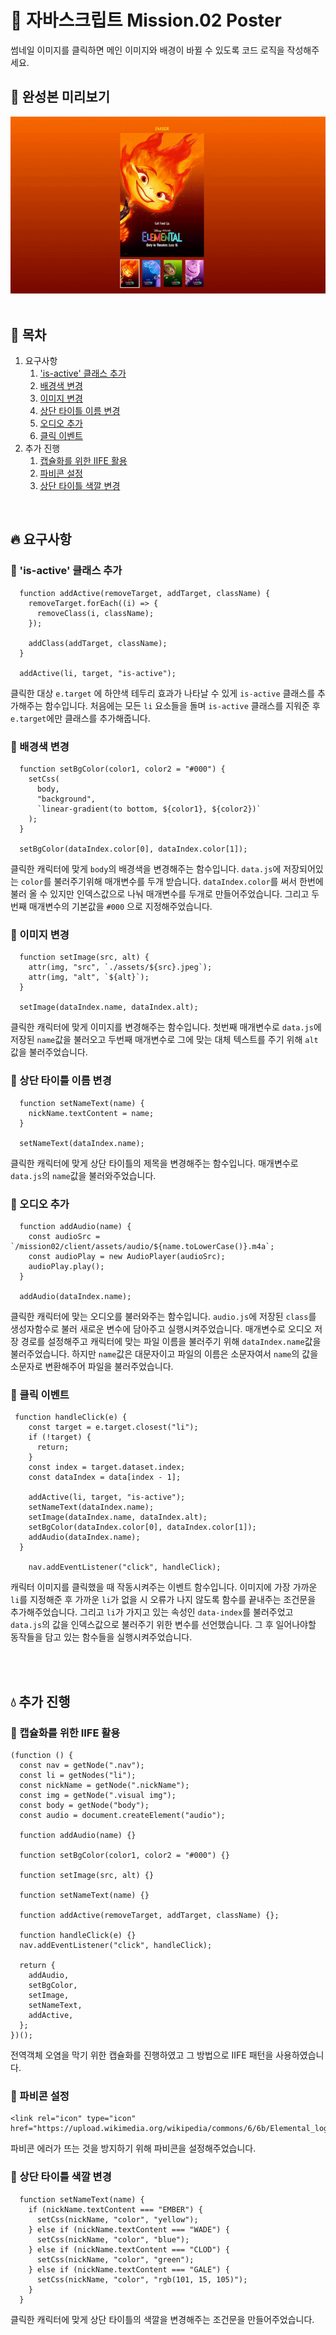 # 🦁 자바스크립트 Mission.02 Poster  
썸네일 이미지를 클릭하면 메인 이미지와 배경이 바뀔 수 있도록 코드 로직을 작성해주세요.

## 🍿 완성본 미리보기
<img src="./client/assets/Poster.gif">

<br>
<br>

## 🔖 목차
1. 요구사항
   1. ['is-active' 클래스 추가](#🔻-is-active-클래스-추가')
   2. [배경색 변경](#🔻-배경색-변경)
   3. [이미지 변경](#🔻-이미지-변경)
   4. [상단 타이틀 이름 변경](#🔻-상단-타이틀-이름-변경)
   5. [오디오 추가](#🔻-오디오-추가)
   6. [클릭 이벤트](#🔻-클릭-이벤트)
2. 추가 진행
   1. [캡슐화를 위한 IIFE 활용](#🔻-캡슐화를-위한-iife-활용)
   2. [파비콘 설정](#🔻-파비콘-설정)
   3. [상단 타이틀 색깔 변경](#🔻-상단-타이틀-색깔-변경)
<br>

## 🔥 요구사항  

### 🔻 'is-active' 클래스 추가
```
  function addActive(removeTarget, addTarget, className) {
    removeTarget.forEach((i) => {
      removeClass(i, className);
    });

    addClass(addTarget, className);
  }

  addActive(li, target, "is-active");
```
클릭한 대상 `e.target` 에 하얀색 테두리 효과가 나타날 수 있게 `is-active` 클래스를 추가해주는 함수입니다.
처음에는 모든 `li` 요소들을 돌며 `is-active` 클래스를 지워준 후 `e.target`에만 클래스를 추가해줍니다.


### 🔻 배경색 변경
```
  function setBgColor(color1, color2 = "#000") {
    setCss(
      body,
      "background",
      `linear-gradient(to bottom, ${color1}, ${color2})`
    );
  }

  setBgColor(dataIndex.color[0], dataIndex.color[1]);
```
클릭한 캐릭터에 맞게 `body`의 배경색을 변경해주는 함수입니다.
`data.js`에 저장되어있는 `color`를 불러주기위해 매개변수를 두개 받습니다.
`dataIndex.color`를 써서 한번에 불러 올 수 있지만 인덱스값으로 나눠 매개변수를 두개로 만들어주었습니다.
그리고 두번째 매개변수의 기본값을 `#000` 으로 지정해주었습니다.

### 🔻 이미지 변경
```
  function setImage(src, alt) {
    attr(img, "src", `./assets/${src}.jpeg`);
    attr(img, "alt", `${alt}`);
  }

  setImage(dataIndex.name, dataIndex.alt);
```
클릭한 캐릭터에 맞게 이미지를 변경해주는 함수입니다.
첫번째 매개변수로 `data.js`에 저장된 `name`값을 불러오고 두번째 매개변수로 그에 맞는 대체 텍스트를 주기 위해 `alt`값을 불러주었습니다.

### 🔻 상단 타이틀 이름 변경
```
  function setNameText(name) {
    nickName.textContent = name;
  }

  setNameText(dataIndex.name);
```
클릭한 캐릭터에 맞게 상단 타이틀의 제목을 변경해주는 함수입니다.
매개변수로 `data.js`의 `name`값을 불러와주었습니다.

### 🔻 오디오 추가
```
  function addAudio(name) {
    const audioSrc = `/mission02/client/assets/audio/${name.toLowerCase()}.m4a`;
    const audioPlay = new AudioPlayer(audioSrc);
    audioPlay.play();
  }

  addAudio(dataIndex.name);
```
클릭한 캐릭터에 맞는 오디오를 불러와주는 함수입니다.
`audio.js`에 저장된 `class`를 생성자함수로 불러 새로운 변수에 담아주고 실행시켜주었습니다.
매개변수로 오디오 저장 경로를 설정해주고 캐릭터에 맞는 파일 이름을 불러주기 위해 `dataIndex.name`값을 불러주었습니다.
하지만 `name`값은 대문자이고 파일의 이름은 소문자여서 `name`의 값을 소문자로 변환해주어 파일을 불러주었습니다.


### 🔻 클릭 이벤트
```
 function handleClick(e) {
    const target = e.target.closest("li");
    if (!target) {
      return;
    }
    const index = target.dataset.index;
    const dataIndex = data[index - 1];

    addActive(li, target, "is-active");
    setNameText(dataIndex.name);
    setImage(dataIndex.name, dataIndex.alt);
    setBgColor(dataIndex.color[0], dataIndex.color[1]);
    addAudio(dataIndex.name);
  }

    nav.addEventListener("click", handleClick);
```
캐릭터 이미지를 클릭했을 때 작동시켜주는 이벤트 함수입니다.
이미지에 가장 가까운 `li`를 지정해준 후 가까운 `li`가 없을 시 오류가 나지 않도록 함수를 끝내주는 조건문을 추가해주었습니다.
그리고 `li`가 가지고 있는 속성인 `data-index`를 불러주었고 `data.js`의 값을 인덱스값으로 불러주기 위한 변수를 선언했습니다.
그 후 일어나야할 동작들을 담고 있는 함수들을 실행시켜주었습니다.


<br>
<br>

## 💧 추가 진행
### 🔻 캡슐화를 위한 IIFE 활용
```
(function () {
  const nav = getNode(".nav");
  const li = getNodes("li");
  const nickName = getNode(".nickName");
  const img = getNode(".visual img");
  const body = getNode("body");
  const audio = document.createElement("audio");

  function addAudio(name) {}

  function setBgColor(color1, color2 = "#000") {}

  function setImage(src, alt) {}

  function setNameText(name) {}
  
  function addActive(removeTarget, addTarget, className) {};

  function handleClick(e) {}
  nav.addEventListener("click", handleClick);

  return {
    addAudio,
    setBgColor,
    setImage,
    setNameText,
    addActive,
  };
})();
```
전역객체 오염을 막기 위한 캡슐화를 진행하였고 그 방법으로 IIFE 패턴을 사용하였습니다.

### 🔻 파비콘 설정
```
<link rel="icon" type="icon" href="https://upload.wikimedia.org/wikipedia/commons/6/6b/Elemental_logo.jpg">
```
파비콘 에러가 뜨는 것을 방지하기 위해 파비콘을 설정해주었습니다.

### 🔻 상단 타이틀 색깔 변경
```
  function setNameText(name) {
    if (nickName.textContent === "EMBER") {
      setCss(nickName, "color", "yellow");
    } else if (nickName.textContent === "WADE") {
      setCss(nickName, "color", "blue");
    } else if (nickName.textContent === "CLOD") {
      setCss(nickName, "color", "green");
    } else if (nickName.textContent === "GALE") {
      setCss(nickName, "color", "rgb(101, 15, 105)");
    }
  }
```
클릭한 캐릭터에 맞게 상단 타이틀의 색깔을 변경해주는 조건문을 만들어주었습니다.

